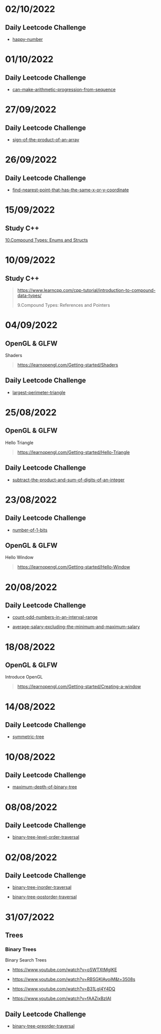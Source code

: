 # 02/10/2022  
## Daily Leetcode Challenge
  - [happy-number](https://leetcode.com/problems/happy-number/)

# 01/10/2022  
## Daily Leetcode Challenge
  - [can-make-arithmetic-progression-from-sequence](https://leetcode.com/problems/can-make-arithmetic-progression-from-sequence)
 
# 27/09/2022  
## Daily Leetcode Challenge
  - [sign-of-the-product-of-an-array](https://leetcode.com/problems/sign-of-the-product-of-an-array/?envType=study-plan&id=programming-skills-i)

# 26/09/2022  
## Daily Leetcode Challenge
- [find-nearest-point-that-has-the-same-x-or-y-coordinate](https://leetcode.com/problems/find-nearest-point-that-has-the-same-x-or-y-coordinate/?envType=study-plan&id=programming-skills-i)

# 15/09/2022 
## Study C++
[10.Compound Types: Enums and Structs]()

# 10/09/2022 
## Study C++
  >https://www.learncpp.com/cpp-tutorial/introduction-to-compound-data-types/
  >
  >9.Compound Types: References and Pointers

# 04/09/2022
## OpenGL & GLFW
  Shaders
  >https://learnopengl.com/Getting-started/Shaders
  
## Daily Leetcode Challenge
  - [largest-perimeter-triangle](https://leetcode.com/problems/largest-perimeter-triangle)
  
# 25/08/2022
## OpenGL & GLFW
  Hello Triangle
  >https://learnopengl.com/Getting-started/Hello-Triangle
  
## Daily Leetcode Challenge
  - [subtract-the-product-and-sum-of-digits-of-an-integer](https://leetcode.com/problems/subtract-the-product-and-sum-of-digits-of-an-integer)

# 23/08/2022
## Daily Leetcode Challenge
  - [number-of-1-bits](https://leetcode.com/problems/number-of-1-bits)

## OpenGL & GLFW
   Hello Window
   >https://learnopengl.com/Getting-started/Hello-Window 

# 20/08/2022
## Daily Leetcode Challenge
  - [count-odd-numbers-in-an-interval-range](https://leetcode.com/problems/count-odd-numbers-in-an-interval-range/)
  
  - [average-salary-excluding-the-minimum-and-maximum-salary](https://leetcode.com/problems/average-salary-excluding-the-minimum-and-maximum-salary/)

# 18/08/2022
## OpenGL & GLFW
   Introduce OpenGL
   >https://learnopengl.com/Getting-started/Creating-a-window

# 14/08/2022
## Daily Leetcode Challenge
   - [symmetric-tree](https://leetcode.com/problems/symmetric-tree/)

# 10/08/2022
## Daily Leetcode Challenge
   - [maximum-depth-of-binary-tree](https://leetcode.com/problems/maximum-depth-of-binary-tree/)

# 08/08/2022
## Daily Leetcode Challenge
   - [binary-tree-level-order-traversal](https://leetcode.com/problems/binary-tree-level-order-traversal/)

# 02/08/2022
## Daily Leetcode Challenge
   - [binary-tree-inorder-traversal](https://leetcode.com/problems/binary-tree-inorder-traversal)
   
   - [binary-tree-postorder-traversal](https://leetcode.com/problems/binary-tree-postorder-traversal)

# 31/07/2022
## Trees 
### Binary Trees

Binary Search Trees

- https://www.youtube.com/watch?v=oSWTXtMglKE
          
- https://www.youtube.com/watch?v=RBSGKlAvoiM&t=3508s
          
- https://www.youtube.com/watch?v=B31LgI4Y4DQ
          
- https://www.youtube.com/watch?v=fAAZixBzIAI
  
## Daily Leetcode Challenge
  - [binary-tree-preorder-traversal](https://leetcode.com/problems/binary-tree-preorder-traversal)
